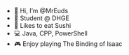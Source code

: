 - 👋 Hi, I’m @MrEuds
- 👀 Student @ DHGE
- 🍣 Likes to eat Sushi
- 💻 Java, CPP, PowerShell
- 🎮 Enjoy playing The Binding of Isaac

<!---
MrEuds/MrEuds is a ✨ special ✨ repository because its `README.md` (this file) appears on your GitHub profile.
You can click the Preview link to take a look at your changes.
--->
